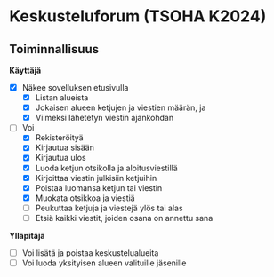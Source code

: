 # Keskusteluforum (TSOHA K2024)


## Toiminnallisuus

**Käyttäjä**
* [x] Näkee sovelluksen etusivulla 
  * [x] Listan alueista
  * [x] Jokaisen alueen ketjujen ja viestien määrän, ja
  * [x] Viimeksi lähetetyn viestin ajankohdan
* [ ] Voi 
  * [x] Rekisteröityä
  * [x] Kirjautua sisään
  * [x] Kirjautua ulos
  * [x] Luoda ketjun otsikolla ja aloitusviestillä
  * [x] Kirjoittaa viestin julkisiin ketjuihin
  * [x] Poistaa luomansa ketjun tai viestin
  * [x] Muokata otsikkoa ja viestiä
  * [ ] Peukuttaa ketjuja ja viestejä ylös tai alas
  * [ ] Etsiä kaikki viestit, joiden osana on annettu sana

**Ylläpitäjä** 
  * [ ] Voi lisätä ja poistaa keskustelualueita
  * [ ] Voi luoda yksityisen alueen valituille jäsenille

